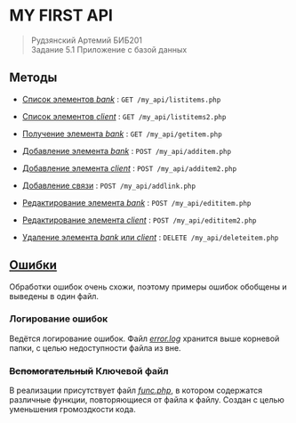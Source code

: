 # MY FIRST API
>Рудзянский Артемий БИБ201 \
> Задание 5.1 Приложение с базой данных


## Методы

* [Список элементов *bank*](apidocs/listitems.md) :  `GET /my_api/listitems.php`


* [Список элементов *client*](apidocs/listitems2.md) :   `GET /my_api/listitems2.php`


* [Получение элемента *bank*](apidocs/getitem.md) :    `GET /my_api/getitem.php`


* [Добавление элемента *bank*](apidocs/additem.md) :  `POST /my_api/additem.php`


* [Добавление элемента *client*](apidocs/additem2.md) :  `POST /my_api/additem2.php`


* [Добавление связи](apidocs/addlink.md) : `POST /my_api/addlink.php`


* [Редактирование элемента *bank*](apidocs/edititem.md) : `POST /my_api/edititem.php`


* [Редактирование элемента *client*](apidocs/edititem2.md) : `POST /my_api/edititem2.php`


* [Удаление элемента *bank* или *client*](apidocs/deleteitem.md) : `DELETE /my_api/deleteitem.php`

## [**Ошибки**](apidocs/error.md)
 Обработки ошибок очень схожи, поэтому примеры ошибок обобщены и выведены в один файл.

### Логирование ошибок
Ведётся логирование ошибок. Файл [*error.log*](error.log) хранится выше корневой папки, с целью недоступности файла из вне.

### ~~Вспомогательный~~ Ключевой файл
В реализации присутствует файл [*func.php*](my_api/func.php), в котором содержатся различные функции, повторяющиеся от файла к файлу. Создан с целью уменьшения громоздкости кода.
